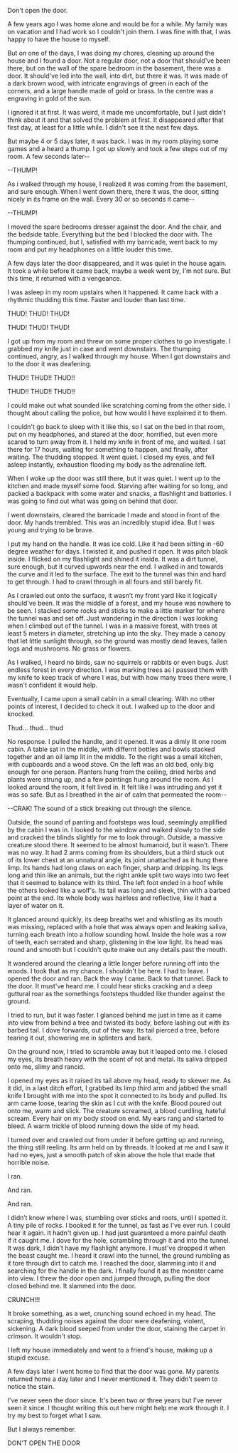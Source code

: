 Don't open the door.

A few years ago I was home alone and would be for a while. My family was on vacation and I had work so I couldn't join them. I was fine with that, I was happy to have the house to myself. 

But on one of the days, I was doing my chores, cleaning up around the house and I found a door. Not a regular door, not a door that should've been there, but on the wall of the spare bedroom in the basement, there was a door. It should've led into the wall, into dirt, but there it was. It was made of a dark brown wood, with intricate engravings of green in each of the corners, and a large handle made of gold or brass. In the centre was a engraving in gold of the sun.

I ignored it at first. It was weird, it made me uncomfortable, but I just didn't think about it and that solved the problem at first. It disappeared after that first day, at least for a little while. I didn't see it the next few days. 

But maybe 4 or 5 days later, it was back. I was in my room playing some games and a heard a thump. I got up slowly and took a few steps out of my room. A few seconds later--

--THUMP!

As i walked through my house, I realized it was coming from the basement, and sure enough. When I went down there, there it was, the door, sitting nicely in its frame on the wall. Every 30 or so seconds it came-- 

--THUMP!

I moved the spare bedrooms dresser against the door. And the chair, and the bedside table. Everything but the bed I blocked the door with. The thumping continued, but I, satisfied with my barricade, went back to my room and put my headphones on a little louder this time. 

A few days later the door disappeared, and it was quiet in the house again. It took a while before it came back, maybe a week went by, I'm not sure. But this time, it returned with a vengeance.

I was asleep in my room upstairs when it happened. It came back with a rhythmic thudding this time. Faster and louder than last time.

THUD! THUD! THUD!

THUD! THUD! THUD!

I got up from my room and threw on some proper clothes to go investigate. I grabbed my knife just in case and went downstairs. The thumping continued, angry, as I walked through my house. When I got downstairs and to the door it was deafening. 

THUD!! THUD!! THUD!!

THUD!! THUD!! THUD!!

I could make out what sounded like scratching coming from the other side. I thought about calling the police, but how would I have explained it to them. 

I couldn't go back to sleep with it like this, so I sat on the bed in that room, put on my headphones, and stared at the door, horrified, but even more scared to turn away from it. I held my knife in front of me, and waited. I sat there for 17 hours, waiting for something to happen, and finally, after waiting. The thudding stopped. It went quiet. I closed my eyes, and fell asleep instantly, exhaustion flooding my body as the adrenaline left.

When I woke up the door was still there, but it was quiet. I went up to the kitchen and made myself some food. Starving after waiting for so long, and packed a backpack with some water and snacks, a flashlight and batteries. I was going to find out what was going on behind that door. 

I went downstairs, cleared the barricade I made and stood in front of the door. My hands trembled. This was an incredibly stupid idea. But I was young and trying to be brave.

I put my hand on the handle. It was ice cold. Like it had been sitting in -60 degree weather for days. I twisted it, and pushed it open. It was pitch black inside. I flicked on my flashlight and shined it inside. It was a dirt tunnel, sure enough, but it curved upwards near the end. I walked in and towards the curve and it led to the surface. The exit to the tunnel was thin and hard to get through. I had to crawl through in all fours and still barely fit.

As I crawled out onto the surface, it wasn't my front yard like it logically should've been. It was the middle of a forest, and my house was nowhere to be seen. I stacked some rocks and sticks to make a little marker for where the tunnel was and set off. Just wandering in the direction I was looking when I climbed out of the tunnel. I was in a massive forest, with trees at least 5 meters in diameter, stretching up into the sky. They made a canopy that let little sunlight through, so the ground was mostly dead leaves, fallen logs and mushrooms. No grass or flowers.

As I walked, I heard no birds, saw no squirrels or rabbits or even bugs. Just endless forest in every direction. I was marking trees as I passed them with my knife to keep track of where I was, but with how many trees there were, I wasn't confident it would help. 

Eventually, I came upon a small cabin in a small clearing. With no other points of interest, I decided to check it out. I walked up to the door and knocked. 

Thud… thud… thud

No response. I pulled the handle, and it opened. It was a dimly lit one room cabin. A table sat in the middle, with differnt bottles and bowls stacked together and an oil lamp lit in the middle. To the right was a small kitchen, with cupboards and a wood stove. On the left was an old bed, only big enough for one person. Planters hung from the ceiling, dried herbs and plants were strung up, and a few paintings hung around the room. As I looked around the room, it felt lived in. It felt like I was intruding and yet it was so safe. But as I breathed in the air of calm that permeated the room--

--CRAK!
The sound of a stick breaking cut through the silence.

Outside, the sound of panting and footsteps was loud, seemingly amplified by the cabin I was in. I looked to the window and walked slowly to the side and cracked the blinds slightly for me to look through. Outside, a massive creature stood there. It seemed to be almost humanoid, but it wasn’t. There was no way. It had 2 arms coming from its shoulders, but a third stuck out of its lower chest at an unnatural angle, its joint unattached as it hung there limp. Its hands had long claws on each finger, sharp and dripping. Its legs long and thin like an animals, but the right ankle split two ways into two feet that it seemed to balance with its third. The left foot ended in a hoof while the others looked like a wolf's. Its tail was long and sleek, thin with a barbed point at the end. Its whole body was hairless and reflective, like it had a layer of water on it. 

It glanced around quickly, its deep breaths wet and whistling as its mouth was missing, replaced with a hole that was always open and leaking saliva, turning each breath into a hollow sounding howl. Inside the hole was a row of teeth, each serrated and sharp, glistening in the low light. Its head was round and smooth but I couldn't quite make out any details past the mouth.

It wandered around the clearing a little longer before running off into the woods. I took that as my chance. I shouldn't be here. I had to leave. I opened the door and ran. Back the way I came. Back to that tunnel. Back to the door. It must've heard me. I could hear sticks cracking and a deep guttural roar as the somethings footsteps thudded like thunder against the ground. 

I tried to run, but it was faster. I glanced behind me just in time as it came into view from behind a tree and twisted its body, before lashing out with its barbed tail. I dove forwards, out of the way. Its tail pierced a tree, before tearing it out, showering me in splinters and bark. 

On the ground now, I tried to scramble away but it leaped onto me. I closed my eyes, its breath heavy with the scent of rot and metal. Its saliva dripped onto me, slimy and rancid.

I opened my eyes as it raised its tail above my head, ready to skewer me. As it did, in a last ditch effort, I grabbed its limp third arm and jabbed the small knife I brought with me into the spot it connected to its body and pulled. Its arm came loose, tearing the skin as I cut with the knife. Blood poured out onto me, warm and slick. The creature screamed, a blood curdling, hateful scream. Every hair on my body stood on end. My ears rang and started to bleed. A warm trickle of blood running down the side of my head.

I turned over and crawled out from under it before getting up and running, the thing still reeling. Its arm held on by threads. It looked at me and I saw it had no eyes, just a smooth patch of skin above the hole that made that horrible noise.

I ran. 

And ran. 

And ran. 

I didn’t know where I was, stumbling over sticks and roots, until I spotted it. A tiny pile of rocks. I booked it for the tunnel, as fast as I've ever run. I could hear it again. It hadn't given up. I had just guaranteed a more painful death if it caught me. I dove for the hole, scrambling through it and into the tunnel. It was dark, I didn’t have my flashlight anymore. I must've dropped it when the beast caught me. I heard it crawl into the tunnel, the ground rumbling as it tore through dirt to catch me. I reached the door, slamming into it and searching for the handle in the dark. I finally found it as the monster came into view. I threw the door open and jumped through, pulling the door closed behind me. It slammed into the door. 

CRUNCH!!!

It broke something, as a wet, crunching sound echoed in my head. The scraping, thudding noises against the door were deafening, violent, sickening. A dark blood seeped from under the door, staining the carpet in crimson. It wouldn't stop.

I left my house immediately and went to a friend's house, making up a stupid excuse.

A few days later I went home to find that the door was gone. My parents returned home a day later and I never mentioned it. They didn't seem to notice the stain.

I've never seen the door since. It's been two or three years but I've never seen it since. I thought writing this out here might help me work through it. I try my best to forget what I saw.

But I always remember.

DON'T OPEN THE DOOR 
